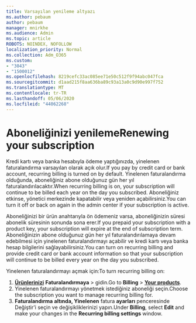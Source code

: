 ```yaml
---
title: Varsayılan yenileme altyazı
ms.author: pebaum
author: pebaum
manager: mnirkhe
ms.audience: Admin
ms.topic: article
ROBOTS: NOINDEX, NOFOLLOW
localization_priority: Normal
ms.collection: Adm_O365
ms.custom:
- "3043"
- "1500012"
ms.openlocfilehash: 8219cefc33ac085ee71e50c512f9f94abc047fca
ms.sourcegitcommit: d1aad215f8aa636ba89c93a13a0c9d90e997f752
ms.translationtype: MT
ms.contentlocale: tr-TR
ms.lasthandoff: 05/06/2020
ms.locfileid: "44062268"
---
```

# <a name="renewing-your-subscription"></a><span data-ttu-id="be338-102">Aboneliğinizi yenileme</span><span class="sxs-lookup"><span data-stu-id="be338-102">Renewing your subscription</span></span>

<span data-ttu-id="be338-103">Kredi kartı veya banka hesabıyla ödeme yaptığınızda, yinelenen faturalandırma varsayılan olarak açık olur.</span><span class="sxs-lookup"><span data-stu-id="be338-103">If you pay by credit card or bank account, recurring billing is turned on by default.</span></span> <span data-ttu-id="be338-104">Yinelenen faturalandırma olduğunda, aboneliğiniz abone olduğunuz gün her yıl faturalandırılacaktır.</span><span class="sxs-lookup"><span data-stu-id="be338-104">When recurring billing is on, your subscription will continue to be billed each year on the day you subscribed.</span></span> <span data-ttu-id="be338-105">Aboneliğiniz etkinse, yönetici merkezinde kapatabilir veya yeniden açabilirsiniz.</span><span class="sxs-lookup"><span data-stu-id="be338-105">You can turn it off or back on again in the admin center if your subscription is active.</span></span>

<span data-ttu-id="be338-106">Aboneliğinizi bir ürün anahtarıyla ön ödemeniz varsa, aboneliğinizin süresi abonelik süresinin sonunda sona erer.</span><span class="sxs-lookup"><span data-stu-id="be338-106">If you prepaid your subscription with a product key, your subscription will expire at the end of subscription term.</span></span> <span data-ttu-id="be338-107">Aboneliğinizin abone olduğunuz gün her yıl faturalandırılamaya devam edebilmesi için yinelenen faturalandırmayı açabilir ve kredi kartı veya banka hesap bilgilerini sağlayabilirsiniz.</span><span class="sxs-lookup"><span data-stu-id="be338-107">You can turn on recurring billing and provide credit card or bank account information so that your subscription will continue to be billed every year on the day you subscribed.</span></span>

<span data-ttu-id="be338-108">Yinelenen faturalandırmayı açmak için:</span><span class="sxs-lookup"><span data-stu-id="be338-108">To turn recurring billing on:</span></span> 

1. <span data-ttu-id="be338-109">**[Ürünlerinizi](https://go.microsoft.com/fwlink/p/?linkid=842054)** **Faturalandırmaya** > gidin.</span><span class="sxs-lookup"><span data-stu-id="be338-109">Go to **Billing** > **[Your products](https://go.microsoft.com/fwlink/p/?linkid=842054)**.</span></span>
2. <span data-ttu-id="be338-110">Yinelenen faturalandırmayı yönetmek istediğiniz aboneliği seçin.</span><span class="sxs-lookup"><span data-stu-id="be338-110">Choose the subscription you want to manage recurring billing for.</span></span>
3. <span data-ttu-id="be338-111">**Faturalandırma** **altında, Yinelenen** fatura **ayarları** penceresinde Değiştir'i seçin ve değişikliklerinizi yapın.</span><span class="sxs-lookup"><span data-stu-id="be338-111">Under **Billing**, select **Edit** and make your changes in the **Recurring billing settings** window.</span></span> 